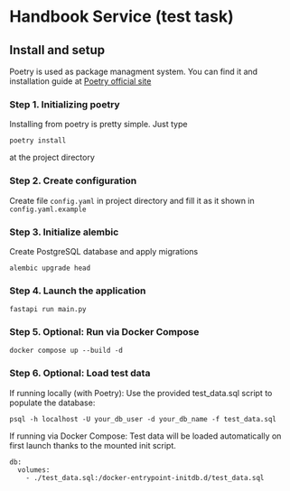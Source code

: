 # Handbook Service (test task)

## Install and setup
Poetry is used as package managment system. You can find it and installation guide at [Poetry official site](https://python-poetry.org/docs/)

### Step 1. Initializing poetry
Installing from poetry is pretty simple. Just type
```
poetry install
```
at the project directory

### Step 2. Create configuration
Create file `config.yaml` in project directory and fill it as it shown in `config.yaml.example`


### Step 3. Initialize alembic
Create PostgreSQL database and apply migrations
```
alembic upgrade head
```

### Step 4. Launch the application
```
fastapi run main.py
```

### Step 5. Optional: Run via Docker Compose
```
docker compose up --build -d
```

### Step 6. Optional: Load test data
If running locally (with Poetry):
Use the provided test_data.sql script to populate the database:
```
psql -h localhost -U your_db_user -d your_db_name -f test_data.sql
```
If running via Docker Compose:
Test data will be loaded automatically on first launch thanks to the mounted init script.
```
db:
  volumes:
    - ./test_data.sql:/docker-entrypoint-initdb.d/test_data.sql
```